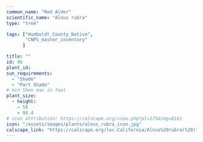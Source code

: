 ```yaml
---
common_name: "Red Alder"
scientific_name: "Alnus rubra"
type: "tree"

tags: ["Humboldt_County_Native",
       "CNPS_master_inventory"
      ]

title: ""
id: 96
plant_id: 
sun_requirements:
  - "Shade"
  - "Part Shade"
# min then max in feet
plant_size:
  - height: 
    - 50
    - 98.4
# icon attribution: https://calscape.org/view.php?pl=175&img=8162 
icon: "/assets/images/plants/alnus_rubra_icon.jpg" 
calscape_link: "https://calscape.org/loc-California/Alnus%20rubra(%20)"
---
```




